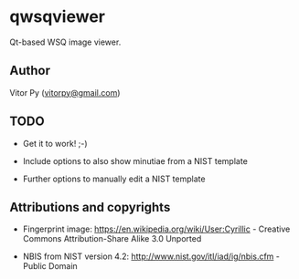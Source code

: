 qwsqviewer
==========

Qt-based WSQ image viewer.

Author
------

Vitor Py (vitorpy@gmail.com)

TODO
----

* Get it to work! ;-)

* Include options to also show minutiae from a NIST template

* Further options to manually edit a NIST template

Attributions and copyrights
---------------------------

* Fingerprint image: https://en.wikipedia.org/wiki/User:Cyrillic - Creative Commons Attribution-Share Alike 3.0 Unported

* NBIS from NIST version 4.2: http://www.nist.gov/itl/iad/ig/nbis.cfm - Public Domain

